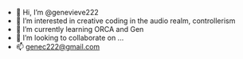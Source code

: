 - 👋 Hi, I’m @genevieve222
- 👀 I’m interested in creative coding in the audio realm, controllerism
- 🌱 I’m currently learning ORCA and Gen
- 💞️ I’m looking to collaborate on ...
- 📫 genec222@gmail.com

<!---
genevieve222/genevieve222 is a ✨ special ✨ repository because its `README.md` (this file) appears on your GitHub profile.
You can click the Preview link to take a look at your changes.
--->
